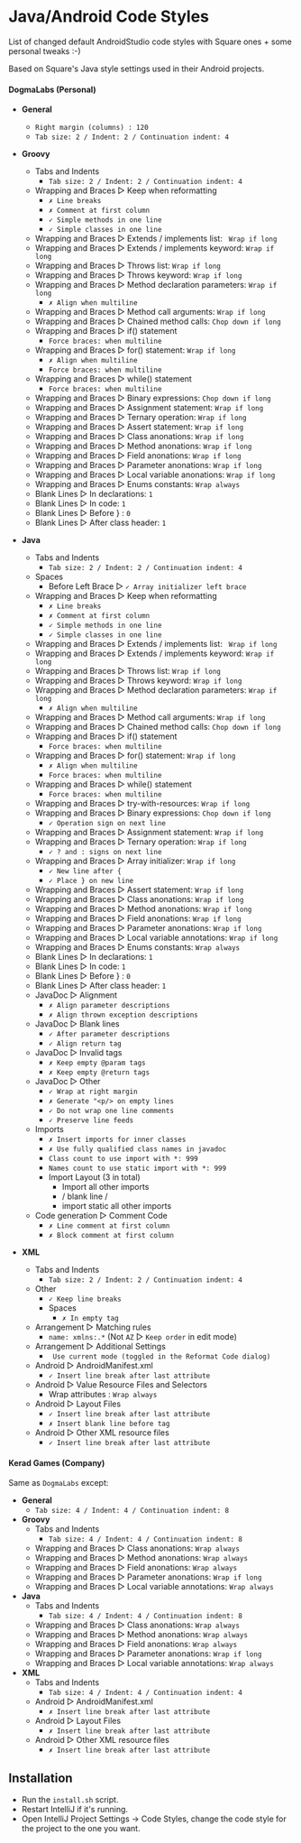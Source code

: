 Java/Android Code Styles
================

List of changed default AndroidStudio code styles with Square ones + some personal tweaks :-)

Based on Square's Java style settings used in their Android projects.

#### DogmaLabs (Personal)

* __General__
    * `Right margin (columns) : 120`
    * `Tab size: 2 / Indent: 2 / Continuation indent: 4`

* __Groovy__
    * Tabs and Indents
        * `Tab size: 2 / Indent: 2 / Continuation indent: 4`
    * Wrapping and Braces ▻ Keep when reformatting
        * `✗ Line breaks`
        * `✗ Comment at first column`
        * `✓ Simple methods in one line`
        * `✓ Simple classes in one line`
    * Wrapping and Braces ▻ Extends / implements list: ` Wrap if long`
    * Wrapping and Braces ▻ Extends / implements keyword: `Wrap if long`
    * Wrapping and Braces ▻ Throws list: `Wrap if long`
    * Wrapping and Braces ▻ Throws keyword: `Wrap if long`
    * Wrapping and Braces ▻ Method declaration parameters: `Wrap if long`
        * `✗ Align when multiline`
    * Wrapping and Braces ▻ Method call arguments: `Wrap if long`
    * Wrapping and Braces ▻ Chained method calls: `Chop down if long`
    * Wrapping and Braces ▻ if() statement
        * `Force braces: when multiline`
    * Wrapping and Braces ▻ for() statement: `Wrap if long`
        * `✗ Align when multiline`
        * `Force braces: when multiline`
    * Wrapping and Braces ▻ while() statement
        * `Force braces: when multiline`
    * Wrapping and Braces ▻ Binary expressions: `Chop down if long`
    * Wrapping and Braces ▻ Assignment statement: `Wrap if long`
    * Wrapping and Braces ▻ Ternary operation: `Wrap if long`
    * Wrapping and Braces ▻ Assert statement: `Wrap if long`
    * Wrapping and Braces ▻ Class anonations: `Wrap if long`
    * Wrapping and Braces ▻ Method anonations: `Wrap if long`
    * Wrapping and Braces ▻ Field anonations: `Wrap if long`
    * Wrapping and Braces ▻ Parameter anonations: `Wrap if long`
    * Wrapping and Braces ▻ Local variable anonations: `Wrap if long`
    * Wrapping and Braces ▻ Enums constants: `Wrap always`
    * Blank Lines ▻ In declarations: `1`
    * Blank Lines ▻ In code: `1`
    * Blank Lines ▻ Before } : `0`
    * Blank Lines ▻ After class header: `1`

* __Java__
    * Tabs and Indents
        * `Tab size: 2 / Indent: 2 / Continuation indent: 4`
    * Spaces
        * Before Left Brace ▻ `✓ Array initializer left brace`
    * Wrapping and Braces ▻ Keep when reformatting
        * `✗ Line breaks`
        * `✗ Comment at first column`
        * `✓ Simple methods in one line`
        * `✓ Simple classes in one line`
    * Wrapping and Braces ▻ Extends / implements list: ` Wrap if long`
    * Wrapping and Braces ▻ Extends / implements keyword: `Wrap if long`
    * Wrapping and Braces ▻ Throws list: `Wrap if long`
    * Wrapping and Braces ▻ Throws keyword: `Wrap if long`
    * Wrapping and Braces ▻ Method declaration parameters: `Wrap if long`
        * `✗ Align when multiline`
    * Wrapping and Braces ▻ Method call arguments: `Wrap if long`
    * Wrapping and Braces ▻ Chained method calls: `Chop down if long`
    * Wrapping and Braces ▻ if() statement
        * `Force braces: when multiline`
    * Wrapping and Braces ▻ for() statement: `Wrap if long`
        * `✗ Align when multiline`
        * `Force braces: when multiline`
    * Wrapping and Braces ▻ while() statement
        * `Force braces: when multiline`
    * Wrapping and Braces ▻ try-with-resources: `Wrap if long`
    * Wrapping and Braces ▻ Binary expressions: `Chop down if long`
        * `✓ Operation sign on next line`
    * Wrapping and Braces ▻ Assignment statement: `Wrap if long`
    * Wrapping and Braces ▻ Ternary operation: `Wrap if long`
        * `✓ ? and : signs on next line`
    * Wrapping and Braces ▻ Array initializer: `Wrap if long`
        * `✓ New line after {`
        * `✓ Place } on new line`
    * Wrapping and Braces ▻ Assert statement: `Wrap if long`
    * Wrapping and Braces ▻ Class anonations: `Wrap if long`
    * Wrapping and Braces ▻ Method anonations: `Wrap if long`
    * Wrapping and Braces ▻ Field anonations: `Wrap if long`
    * Wrapping and Braces ▻ Parameter anonations: `Wrap if long`
    * Wrapping and Braces ▻ Local variable annotations: `Wrap if long`
    * Wrapping and Braces ▻ Enums constants: `Wrap always`
    * Blank Lines ▻ In declarations: `1`
    * Blank Lines ▻ In code: `1`
    * Blank Lines ▻ Before } : `0`
    * Blank Lines ▻ After class header: `1`
    * JavaDoc ▻ Alignment
        * `✗ Align parameter descriptions`
        * `✗ Align thrown exception descriptions`
    * JavaDoc ▻ Blank lines
        * `✓ After parameter descriptions`
        * `✓ Align return tag`
    * JavaDoc ▻ Invalid tags
        * `✗ Keep empty @param tags`
        * `✗ Keep empty @return tags`
    * JavaDoc ▻ Other
        * `✓ Wrap at right margin`
        * `✗ Generate "<p/> on empty lines`
        * `✓ Do not wrap one line comments`
        * `✓ Preserve line feeds`
    * Imports
        * `✗ Insert imports for inner classes`
        * `✗ Use fully qualified class names in javadoc`
        * `Class count to use import with *: 999`
        * `Names count to use static import with *: 999`
        * Import Layout (3 in total)
            * Import all other imports
            * / blank line /
            * import static  all other imports
    * Code generation ▻ Comment Code
        * `✗ Line comment at first column`
        * `✗ Block comment at first column`

* __XML__
    * Tabs and Indents
        * `Tab size: 2 / Indent: 2 / Continuation indent: 4`
    * Other
        * `✓ Keep line breaks`
        * Spaces
            * `✗ In empty tag`
    * Arrangement ▻ Matching rules
        * `name: xmlns:.*` (Not `AZ` ▻ `Keep order` in edit mode)
    * Arrangement ▻ Additional Settings
        * ` Use current mode (toggled in the Reformat Code dialog)`
    * Android ▻ AndroidManifest.xml
        * `✓ Insert line break after last attribute`
    * Android ▻ Value Resource Files and Selectors
        * Wrap attributes : `Wrap always`
    * Android ▻ Layout Files
        * `✓ Insert line break after last attribute`
        * `✗ Insert blank line before tag`
    * Android ▻ Other XML resource files
        * `✓ Insert line break after last attribute`

#### Kerad Games (Company)

Same as `DogmaLabs` except:

* __General__
    * `Tab size: 4 / Indent: 4 / Continuation indent: 8`
* __Groovy__
    * Tabs and Indents
        * `Tab size: 4 / Indent: 4 / Continuation indent: 8`
    * Wrapping and Braces ▻ Class anonations: `Wrap always`
    * Wrapping and Braces ▻ Method anonations: `Wrap always`
    * Wrapping and Braces ▻ Field anonations: `Wrap always`
    * Wrapping and Braces ▻ Parameter anonations: `Wrap if long`
    * Wrapping and Braces ▻ Local variable annotations: `Wrap always`
* __Java__
    * Tabs and Indents
        * `Tab size: 4 / Indent: 4 / Continuation indent: 8`
    * Wrapping and Braces ▻ Class anonations: `Wrap always`
    * Wrapping and Braces ▻ Method anonations: `Wrap always`
    * Wrapping and Braces ▻ Field anonations: `Wrap always`
    * Wrapping and Braces ▻ Parameter anonations: `Wrap if long`
    * Wrapping and Braces ▻ Local variable annotations: `Wrap always`
* __XML__
    * Tabs and Indents
        * `Tab size: 4 / Indent: 4 / Continuation indent: 4`
    * Android ▻ AndroidManifest.xml
        * `✗ Insert line break after last attribute`
    * Android ▻ Layout Files
        * `✗ Insert line break after last attribute`
     * Android ▻ Other XML resource files
        * `✗ Insert line break after last attribute`


Installation
------------

 * Run the `install.sh` script.
 * Restart IntelliJ if it's running.
 * Open IntelliJ Project Settings -> Code Styles, change the code style for the
   project to the one you want.
